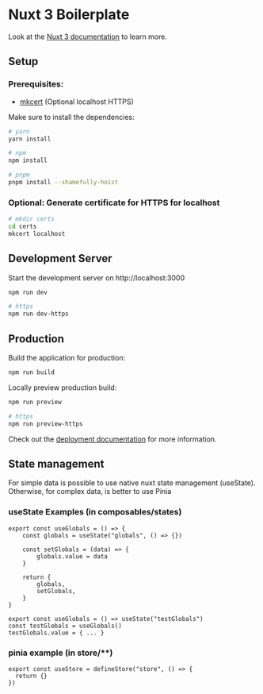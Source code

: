 # Nuxt 3 Boilerplate

Look at the [Nuxt 3 documentation](https://nuxt.com/docs/getting-started/introduction) to learn more.

## Setup

### Prerequisites:

- [mkcert](https://github.com/FiloSottile/mkcert) (Optional localhost HTTPS)

Make sure to install the dependencies:

```bash
# yarn
yarn install

# npm
npm install

# pnpm
pnpm install --shamefully-hoist
```

### Optional: Generate certificate for HTTPS for localhost

```bash
# mkdir certs
cd certs
mkcert localhost
```

## Development Server

Start the development server on http://localhost:3000

```bash
npm run dev

# https
npm run dev-https
```

## Production

Build the application for production:

```bash
npm run build
```

Locally preview production build:

```bash
npm run preview

# https
npm run preview-https
```

Check out the [deployment documentation](https://nuxt.com/docs/getting-started/deployment) for more information.

## State management

For simple data is possible to use native nuxt state management (useState). Otherwise, for complex data, is better to use Pinia

### useState Examples (in composables/states)

```
export const useGlobals = () => {
	const globals = useState("globals", () => {})

	const setGlobals = (data) => {
		globals.value = data
	}

	return {
		globals,
		setGlobals,
	}
}
```

```
export const useGlobals = () => useState("testGlobals")
const testGlobals = useGlobals()
testGlobals.value = { ... }
```

### pinia example (in store/\*\*)

```
export const useStore = defineStore("store", () => {
  return {}
})
```
